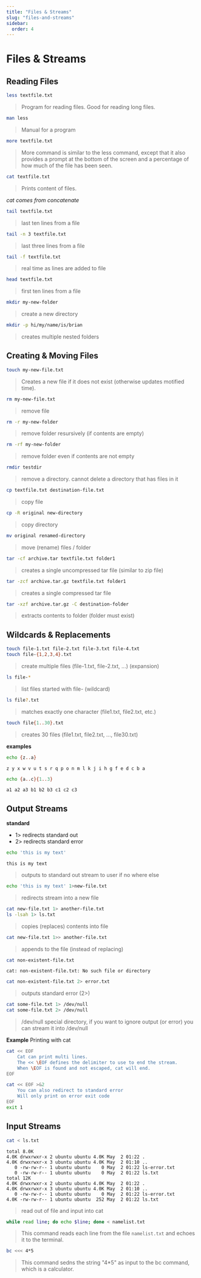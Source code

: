 ```yaml
---
title: "Files & Streams"
slug: "files-and-streams"
sidebar:
  order: 4
---
```


# Files & Streams

## Reading Files

```bash
less textfile.txt
```

> Program for reading files. Good for reading long files.

```bash
man less
```

> Manual for a program

```bash
more textfile.txt
```

> More command is similar to the less command, except that it also provides a prompt at the bottom of the screen and a percentage of how much of the file has been seen.

```bash
cat textfile.txt
```

> Prints content of files.

_cat comes from concatenate_

```bash
tail textfile.txt
```

> last ten lines from a file

```bash
tail -n 3 textfile.txt
```

> last three lines from a file

```bash
tail -f textfile.txt
```

> real time as lines are added to file

```bash
head textfile.txt
```

> first ten lines from a file

```bash
mkdir my-new-folder
```

> create a new directory

```bash
mkdir -p hi/my/name/is/brian
```

> creates multiple nested folders

## Creating & Moving Files

```bash
touch my-new-file.txt
```

> Creates a new file if it does not exist (otherwise updates motified time).

```bash
rm my-new-file.txt
```

> remove file

```bash
rm -r my-new-folder
```

> remove folder resursively (if contents are empty)

```bash
rm -rf my-new-folder
```

> remove folder even if contents are not empty

```bash
rmdir testdir
```

> remove a directory. cannot delete a directory that has files in it

```bash
cp textfile.txt destination-file.txt
```

> copy file

```bash
cp -R original new-directory
```

> copy directory

```bash
mv original renamed-directory
```

> move (rename) files / folder

```bash
tar -cf archive.tar textfile.txt folder1
```

> creates a single uncompressed tar file (similar to zip file)

```bash
tar -zcf archive.tar.gz textfile.txt folder1
```

> creates a single compressed tar file

```bash
tar -xzf archive.tar.gz -C destination-folder
```

> extracts contents to folder (folder must exist)

## Wildcards & Replacements

```bash
touch file-1.txt file-2.txt file-3.txt file-4.txt
touch file-{1,2,3,4}.txt
```

> create multiple files (file-1.txt, file-2.txt, ...) (expansion)

```bash
ls file-*
```

> list files started with file- (wildcard)

```bash
ls file?.txt
```

> matches exactly one character (file1.txt, file2.txt, etc.)

```bash
touch file{1..30}.txt
```

> creates 30 files (file1.txt, file2.txt, ..., file30.txt)

**examples**

```bash
echo {z..a}
```

```
z y x w v u t s r q p o n m l k j i h g f e d c b a
```

```bash
echo {a..c}{1..3}
```

```
a1 a2 a3 b1 b2 b3 c1 c2 c3
```

## Output Streams

**standard**

- 1> redirects standard out
- 2> redirects standard error

```bash
echo 'this is my text'
```

```
this is my text
```

> outputs to standard out stream to user if no where else

```bash
echo 'this is my text' 1>new-file.txt
```

> redirects stream into a new file

```bash
cat new-file.txt 1> another-file.txt
ls -lsah 1> ls.txt
```

> copies (replaces) contents into file

```bash
cat new-file.txt 1>> another-file.txt
```

> appends to the file (instead of replacing)

```bash
cat non-existent-file.txt
```

```
cat: non-existent-file.txt: No such file or directory
```

```bash
cat non-existent-file.txt 2> error.txt
```

> outputs standard error (2>)

```bash
cat some-file.txt 1> /dev/null
cat some-file.txt 2> /dev/null
```

> /dev/null special directory, if you want to ignore output (or error) you can stream it into /dev/null

**Example** Printing with cat

```bash
cat << EOF
	Cat can print multi lines.
	The << \EOF defines the delimiter to use to end the stream.
 	When \EOF is found and not escaped, cat will end.
EOF
```

```bash
cat << EOF >&2
	You can also redirect to standard error
	Will only print on error exit code
EOF
exit 1
```

## Input Streams

```bash
cat < ls.txt
```

```
total 8.0K
4.0K drwxrwxr-x 2 ubuntu ubuntu 4.0K May  2 01:22 .
4.0K drwxrwxr-x 3 ubuntu ubuntu 4.0K May  2 01:10 ..
   0 -rw-rw-r-- 1 ubuntu ubuntu    0 May  2 01:22 ls-error.txt
   0 -rw-rw-r-- 1 ubuntu ubuntu    0 May  2 01:22 ls.txt
total 12K
4.0K drwxrwxr-x 2 ubuntu ubuntu 4.0K May  2 01:22 .
4.0K drwxrwxr-x 3 ubuntu ubuntu 4.0K May  2 01:10 ..
   0 -rw-rw-r-- 1 ubuntu ubuntu    0 May  2 01:22 ls-error.txt
4.0K -rw-rw-r-- 1 ubuntu ubuntu  252 May  2 01:22 ls.txt
```

> read out of file and input into cat

```bash
while read line; do echo $line; done < namelist.txt
```

> This command reads each line from the file `namelist.txt` and echoes it to the terminal.

```bash
bc <<< 4*5
```

> This command sedns the string "4\*5" as input to the bc command, which is a calculator.
